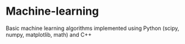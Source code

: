 # Machine-learning
Basic machine learning algorithms implemented using Python (scipy, numpy, matplotlib, math) and C++
